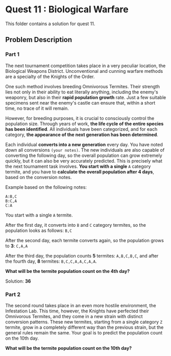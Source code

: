 # Quest 11 : Biological Warfare

This folder contains a solution for quest 11.

## Problem Description

### Part 1

The next tournament competition takes place in a very peculiar location, the Biological Weapons District. Unconventional and cunning warfare methods are a specialty of the Knights of the Order.

One such method involves breeding Omnivorous Termites. Their strength lies not only in their ability to eat literally anything, including the enemy's weaponry, but also in their **rapid population growth** rate. Just a few suitable specimens sent near the enemy's castle can ensure that, within a short time, no trace of it will remain.

However, for breeding purposes, it is crucial to consciously control the population size. Through years of work, **the life cycle of the entire species has been identified**. All individuals have been categorized, and for each category, **the appearance of the next generation has been determined**.

Each individual **converts into a new generation** every day. You have noted down all conversions `(your notes)`. The new individuals are also capable of converting the following day, so the overall population can grow extremely quickly, but it can also be very accurately predicted. This is precisely what the next tournament task involves. **You start with a single** `A` category termite, and you have to **calculate the overall population after 4 days**, based on the conversion notes.

Example based on the following notes:
```
A:B,C
B:C,A
C:A
```
You start with a single `A` termite.

After the first day, it converts into `B` and `C` category termites, so the population looks as follows: `B,C`

After the second day, each termite converts again, so the population grows to **3**: `C,A,A`

After the third day, the population counts **5** termites: `A,B,C,B,C`, and after the fourth day, **8** termites: `B,C,C,A,A,C,A,A`.

**What will be the termite population count on the 4th day?**

Solution: **36**

### Part 2

The second round takes place in an even more hostile environment, the Infestation Lab. This time, however, the Knights have perfected their Omnivorous Termites, and they come in a new strain with distinct conversion patterns. These new termites, starting from a single category `Z` termite, grow in a completely different way than the previous strain, but the general rules remain the same. Your goal is to predict the population count on the 10th day.

**What will be the termite population count on the 10th day?**